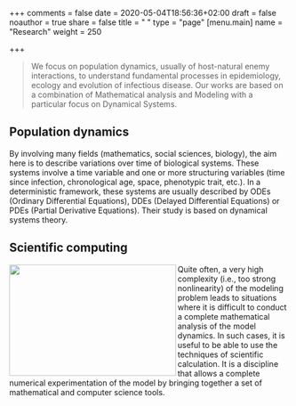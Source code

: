 +++
comments = false
date = 2020-05-04T18:56:36+02:00
draft = false
noauthor = true
share = false
title = " "
type = "page"
[menu.main]
   name = "Research"
weight = 250

+++

>We focus on population dynamics, usually of host-natural enemy interactions, to understand fundamental processes in epidemiology, ecology and evolution of infectious disease. Our works are based on a combination of Mathematical analysis and Modeling with a particular focus on Dynamical Systems. 

## Population dynamics
By involving many fields (mathematics, social sciences, biology), the aim here is to describe variations over time of biological systems. These systems involve a time variable and one or more structuring variables (time since infection, chronological age, space, phenotypic trait, etc.).  In a deterministic framework, these systems are usually described by ODEs (Ordinary Differential Equations), DDEs (Delayed Differential Equations) or PDEs (Partial Derivative Equations). Their study is based on dynamical systems theory.

## Scientific computing
<img align="left" width="300" height="200" src="/SEAIR_COVID_severe.svg"> Quite often, a very high complexity (i.e., too strong nonlinearity) of the modeling problem leads to situations where it is difficult to conduct a complete mathematical analysis of the model dynamics. In such cases, it is useful to be able to use the techniques of scientific calculation. It is a discipline that allows a complete numerical experimentation of the model by bringing together a set of mathematical and computer science tools. 

